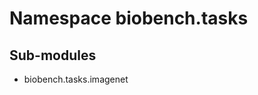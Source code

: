 Namespace biobench.tasks
========================

Sub-modules
-----------
* biobench.tasks.imagenet